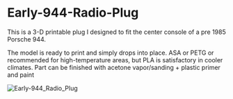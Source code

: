 # Early-944-Radio-Plug

This is a 3-D printable plug I designed to fit the center console of a pre 1985 Porsche 944. 

The model is ready to print and simply drops into place. ASA or PETG or recommended for high-temperature areas, but PLA is satisfactory in cooler climates. Part can be finished with acetone vapor/sanding + plastic primer and paint


![Early-944_Radio_Plug](https://github.com/nicolas-sidebottom/Early-944-Radio-Plug/assets/81268057/11f18839-7b56-4d7f-8b90-0e3b9dbce863)
